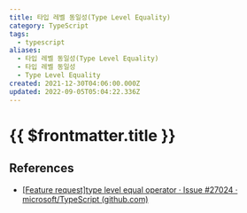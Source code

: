 ```yaml
---
title: 타입 레벨 동일성(Type Level Equality)
category: TypeScript
tags:
  - typescript
aliases:
  - 타입 레벨 동일성(Type Level Equality)
  - 타입 레벨 동일성
  - Type Level Equality
created: 2021-12-30T04:06:00.000Z
updated: 2022-09-05T05:04:22.336Z
---
```


# {{ $frontmatter.title }}

## References

- [[Feature request]type level equal operator · Issue #27024 · microsoft/TypeScript (github.com)](https://github.com/microsoft/TypeScript/issues/27024#issuecomment-421529650)

